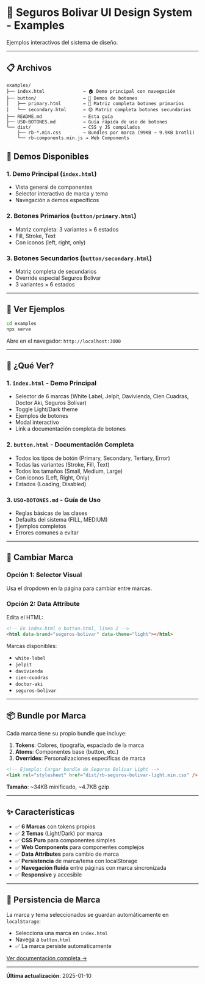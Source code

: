# 🎨 Seguros Bolivar UI Design System - Examples

Ejemplos interactivos del sistema de diseño.

---

## 📋 Archivos

```
examples/
├── index.html              → 🏠 Demo principal con navegación
├── button/                 → 🔘 Demos de botones
│   ├── primary.html        → 🔵 Matriz completa botones primarios
│   └── secondary.html      → 🟡 Matriz completa botones secundarios
├── README.md               → Esta guía
├── USO-BOTONES.md          → Guía rápida de uso de botones
└── dist/                   → CSS y JS compilados
    ├── rb-*.min.css        → Bundles por marca (99KB → 9.9KB brotli)
    └── rb-components.min.js → Web Components
```

## 🎨 Demos Disponibles

### 1. **Demo Principal** (`index.html`)

- Vista general de componentes
- Selector interactivo de marca y tema
- Navegación a demos específicos

### 2. **Botones Primarios** (`button/primary.html`)

- Matriz completa: 3 variantes × 6 estados
- Fill, Stroke, Text
- Con iconos (left, right, only)

### 3. **Botones Secundarios** (`button/secondary.html`)

- Matriz completa de secundarios
- Override especial Seguros Bolívar
- 3 variantes × 6 estados

---

## 🚀 Ver Ejemplos

```bash
cd examples
npx serve
```

Abre en el navegador: `http://localhost:3000`

---

## 🎯 ¿Qué Ver?

### 1. **`index.html`** - Demo Principal

- Selector de 6 marcas (White Label, Jelpit, Davivienda, Cien Cuadras, Doctor Aki, Seguros Bolívar)
- Toggle Light/Dark theme
- Ejemplos de botones
- Modal interactivo
- Link a documentación completa de botones

### 2. **`button.html`** - Documentación Completa

- Todos los tipos de botón (Primary, Secondary, Tertiary, Error)
- Todas las variantes (Stroke, Fill, Text)
- Todos los tamaños (Small, Medium, Large)
- Con iconos (Left, Right, Only)
- Estados (Loading, Disabled)

### 3. **`USO-BOTONES.md`** - Guía de Uso

- Reglas básicas de las clases
- Defaults del sistema (FILL, MEDIUM)
- Ejemplos completos
- Errores comunes a evitar

---

## 🔧 Cambiar Marca

### Opción 1: Selector Visual

Usa el dropdown en la página para cambiar entre marcas.

### Opción 2: Data Attribute

Edita el HTML:

```html
<!-- En index.html o button.html, línea 2 -->
<html data-brand="seguros-bolivar" data-theme="light"></html>
```

Marcas disponibles:

- `white-label`
- `jelpit`
- `davivienda`
- `cien-cuadras`
- `doctor-aki`
- `seguros-bolivar`

---

## 📦 Bundle por Marca

Cada marca tiene su propio bundle que incluye:

1. **Tokens**: Colores, tipografía, espaciado de la marca
2. **Atoms**: Componentes base (button, etc.)
3. **Overrides**: Personalizaciones específicas de marca

```html
<!-- Ejemplo: Cargar bundle de Seguros Bolívar Light -->
<link rel="stylesheet" href="dist/rb-seguros-bolivar-light.min.css" />
```

**Tamaño**: ~34KB minificado, ~4.7KB gzip

---

## ✨ Características

- ✅ **6 Marcas** con tokens propios
- ✅ **2 Temas** (Light/Dark) por marca
- ✅ **CSS Puro** para componentes simples
- ✅ **Web Components** para componentes complejos
- ✅ **Data Attributes** para cambio de marca
- ✅ **Persistencia** de marca/tema con localStorage
- ✅ **Navegación fluida** entre páginas con marca sincronizada
- ✅ **Responsive** y accesible

---

## 💾 Persistencia de Marca

La marca y tema seleccionados se guardan automáticamente en `localStorage`:

- Selecciona una marca en `index.html`
- Navega a `button.html`
- ✅ La marca persiste automáticamente

[Ver documentación completa →](./PERSISTENCIA.md)

---

**Última actualización**: 2025-01-10
